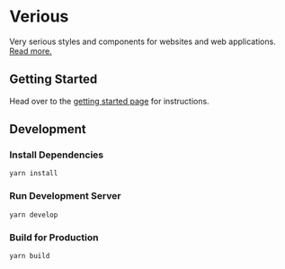 # Verious

Very serious styles and components for websites and web applications. [Read more.](https://www.verious.io)

## Getting Started

Head over to the [getting started page](https://www.verious.io/blog/getting-started/) for instructions.

## Development

### Install Dependencies

    yarn install

### Run Development Server

    yarn develop

### Build for Production

    yarn build
